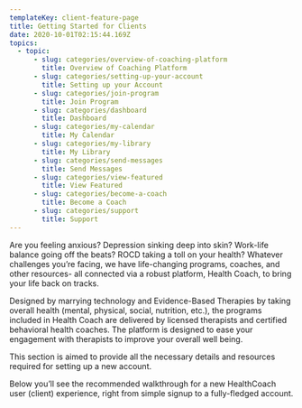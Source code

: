 ```yaml
---
templateKey: client-feature-page
title: Getting Started for Clients
date: 2020-10-01T02:15:44.169Z
topics:
  - topic:
      - slug: categories/overview-of-coaching-platform
        title: Overview of Coaching Platform
      - slug: categories/setting-up-your-account
        title: Setting up your Account
      - slug: categories/join-program
        title: Join Program
      - slug: categories/dashboard
        title: Dashboard
      - slug: categories/my-calendar
        title: My Calendar
      - slug: categories/my-library
        title: My Library
      - slug: categories/send-messages
        title: Send Messages
      - slug: categories/view-featured
        title: View Featured
      - slug: categories/become-a-coach
        title: Become a Coach
      - slug: categories/support
        title: Support
---
```

Are you feeling anxious? Depression sinking deep into skin? Work-life balance going off the beats? ROCD taking a toll on your health? Whatever challenges you’re facing, we have life-changing programs, coaches, and other resources- all connected via a robust platform, Health Coach, to bring your life back on tracks. 

Designed by marrying technology and Evidence-Based Therapies by taking overall health (mental, physical, social, nutrition, etc.), the programs included in Health Coach are delivered by licensed therapists and certified behavioral health coaches. The platform is designed to ease your engagement with therapists to improve your overall well being. 

This section is aimed to provide all the necessary details and resources required for setting up a new account. 

Below you’ll see the recommended walkthrough for a new HealthCoach user (client) experience, right from simple signup to a fully-fledged account.
